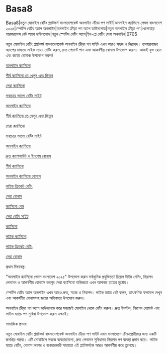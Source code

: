 # Basa8
Basa8|নতুন মোবাইল বেটিং প্ল্যাটফর্ম বাংলাদেশবেস্ট অনলাইন ক্রীড়া পণ সাইট|অনলাইন ক্যাসিনো গেমস বাংলাদেশ ২০২৫|স্পোর্টস বেটিং অ্যাপ অনলাইন|অনলাইন ক্রীড়া পণ অ্যাপ ডাউনলোড|নতুন অনলাইন ক্রীড়া পণ|খেলোয়াড় পারফরমেন্স বেট অ্যাপ ডাউনলোড|নতুন স্পোর্টস বেটিং অ্যাপ|ইন-প্লে বেটিং সেবা অনলাইন|0705

নতুন মোবাইল বেটিং প্ল্যাটফর্ম বাংলাদেশবেস্ট অনলাইন ক্রীড়া পণ সাইট এখন আরও সহজ ও নিরাপদ। ব্যবহারবান্ধব অ্যাপের মাধ্যমে লাইভ ম্যাচে বেটিং করুন, দ্রুত পেমেন্ট পান এবং আকর্ষণীয় বোনাস উপভোগ করুন। আজই যুক্ত হোন এবং জয়ের রোমাঞ্চ উপভোগ করুন!

<a href="https://basa8vip.net/">অনলাইন ক্যাসিনো</a>

<a href="https://basa8us.net/">শীর্ষ ক্যাসিনো তে খেলুন এবং জিতুন</a>

<a href="https://basa8vip.com/">সেরা ক্যাসিনো</a>

<a href="https://basa8us.com/">সবচেয়ে ভালো বেটিং সাইট</a>

<a href="https://basa8vip.net/">অনলাইন ক্যাসিনো</a>

<a href="https://basa8us.net/">শীর্ষ ক্যাসিনো তে খেলুন এবং জিতুন</a>

<a href="https://basa8vip.com/">সেরা ক্যাসিনো</a>

<a href="https://basa8us.com/">সবচেয়ে ভালো বেটিং সাইট</a>

<a href="https://basa8sx.com/">অনলাইন ক্যাসিনো</a>

<a href="https://basa8sx.net/">দ্রুত ক্যাশআউট ও ইনগেম বোনাস</a>

<a href="https://basa8wap.net/">শীর্ষ ক্যাসিনো</a>

<a href="https://basa8wap.com/">অনলাইন ক্যাসিনো বোনাস</a>

<a href="https://basa8uk.com/">লাইভ ক্রিকেট বেটিং</a>

<a href="https://basa8uk.net/">সেরা বোনাস</a>

<a href="https://basa8pc.com/">ক্যাসিনো গেম</a>

<a href="https://basa8pc.net/">সেরা বেটিং সাইট</a>

<a href="https://basa8live.com/">ক্যাসিনো</a>

<a href="https://basa8live.net/">লাইভ ক্যাসিনো</a>

<a href="https://basa8uk.com/">লাইভ ক্রিকেট বেটিং</a>

<a href="https://basa8uk.net/">সেরা বোনাস</a>

প্রধান বিষয়বস্তু:

"অনলাইন ক্যাসিনো গেমস বাংলাদেশ ২০২৫" উপভোগ করুন সর্বাধুনিক প্রযুক্তিতে! রিয়েল টাইম গেমিং, নিরাপদ লেনদেন ও আকর্ষণীয় বোনাসে ভরপুর সেরা ক্যাসিনো অভিজ্ঞতা এখন আপনার হাতের মুঠোয়।

স্পোর্টস বেটিং অ্যাপ অনলাইন এখন আরও দ্রুত, সহজ ও নিরাপদ। লাইভ ম্যাচে বেট করুন, তাৎক্ষণিক ফলাফল দেখুন এবং আকর্ষণীয় বোনাসসহ জয়ের অভিজ্ঞতা উপভোগ করুন।

অনলাইন ক্রীড়া পণ অ্যাপ ডাউনলোড করে সহজেই মোবাইল থেকে বেটিং করুন। দ্রুত ইনস্টল, নিরাপদ পেমেন্ট এবং লাইভ ম্যাচে পণ সুবিধা উপভোগ করুন এখনই।

সামাজিক প্রভাব:

নতুন মোবাইল বেটিং প্ল্যাটফর্ম বাংলাদেশবেস্ট অনলাইন ক্রীড়া পণ সাইট এখন বাংলাদেশে ক্রীড়াপ্রেমীদের জন্য একটি জনপ্রিয় গন্তব্য। এটি মোবাইলে সহজে ব্যবহারযোগ্য, দ্রুত লেনদেন সুবিধাসহ নিরাপদ পণ ব্যবস্থা প্রদান করে। লাইভ ম্যাচে বেটিং, বোনাস অফার ও ব্যবহারকারী সহায়তা এই প্ল্যাটফর্মকে আরও আকর্ষণীয় করে তুলেছে।
